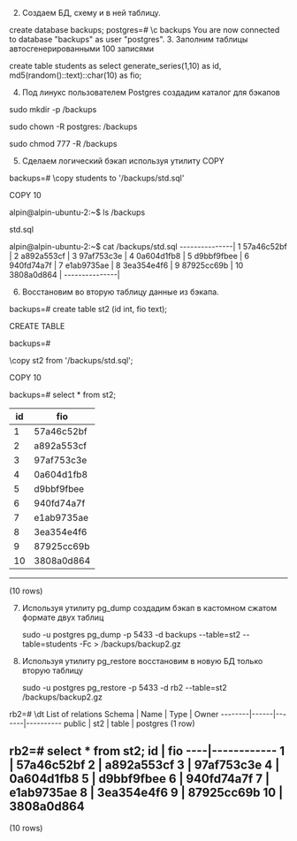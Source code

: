 2. Создаем БД, схему и в ней таблицу.



create database backups;
postgres=# \c backups
You are now connected to database "backups" as user "postgres".
3. Заполним таблицы автосгенерированными 100 записями

create table students as
select
  generate_series(1,10) as id,
  md5(random()::text)::char(10) as fio;

4. Под линукс пользователем Postgres создадим каталог для бэкапов

sudo mkdir -p /backups

sudo chown -R postgres: /backups

sudo chmod 777 -R /backups

5. Сделаем логический бэкап используя утилиту COPY

backups=# \copy students to '/backups/std.sql'

COPY 10

alpin@alpin-ubuntu-2:~$ ls /backups

std.sql

alpin@alpin-ubuntu-2:~$ cat /backups/std.sql
---------------|
1	57a46c52bf |
2	a892a553cf |
3	97af753c3e |
4	0a604d1fb8 |
5	d9bbf9fbee |
6	940fd74a7f |
7	e1ab9735ae |
8	3ea354e4f6 |
9	87925cc69b |
10	3808a0d864 |
---------------|

6. Восстановим во вторую таблицу данные из бэкапа.

backups=# create table st2 (id int, fio text);

CREATE TABLE

backups=#

\copy st2 from '/backups/std.sql';

COPY 10

backups=# select * from st2;

 id |    fio
----|------------
  1 | 57a46c52bf
  2 | a892a553cf
  3 | 97af753c3e
  4 | 0a604d1fb8
  5 | d9bbf9fbee
  6 | 940fd74a7f
  7 | e1ab9735ae
  8 | 3ea354e4f6
  9 | 87925cc69b
 10 | 3808a0d864
 ---------------
(10 rows)

7. Используя утилиту pg_dump создадим бэкап в кастомном сжатом формате двух таблиц

    sudo -u postgres  pg_dump -p 5433 -d backups --table=st2 --table=students -Fc > /backups/backup2.gz

8. Используя утилиту pg_restore восстановим в новую БД только вторую таблицу

    sudo -u postgres pg_restore -p 5433  -d rb2 --table=st2  /backups/backup2.gz

rb2=# \dt
        List of relations
 Schema | Name | Type  |  Owner
--------|------|-------|----------
 public | st2  | table | postgres
(1 row)

rb2=# select * from st2;
 id |    fio
----|------------
  1 | 57a46c52bf
  2 | a892a553cf
  3 | 97af753c3e
  4 | 0a604d1fb8
  5 | d9bbf9fbee
  6 | 940fd74a7f
  7 | e1ab9735ae
  8 | 3ea354e4f6
  9 | 87925cc69b
 10 | 3808a0d864
 ----------------
(10 rows)
